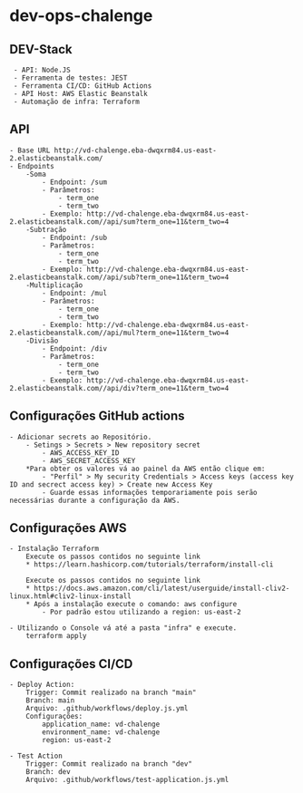 # dev-ops-chalenge

## DEV-Stack
     - API: Node.JS
     - Ferramenta de testes: JEST
     - Ferramenta CI/CD: GitHub Actions
     - API Host: AWS Elastic Beanstalk
     - Automação de infra: Terraform
    
## API 
    - Base URL http://vd-chalenge.eba-dwqxrm84.us-east-2.elasticbeanstalk.com/
    - Endpoints
        -Soma
            - Endpoint: /sum
            - Parâmetros:
                - term_one
                - term_two
            - Exemplo: http://vd-chalenge.eba-dwqxrm84.us-east-2.elasticbeanstalk.com//api/sum?term_one=11&term_two=4
        -Subtração
            - Endpoint: /sub
            - Parâmetros:
                - term_one
                - term_two
            - Exemplo: http://vd-chalenge.eba-dwqxrm84.us-east-2.elasticbeanstalk.com//api/sub?term_one=11&term_two=4
        -Multiplicação
            - Endpoint: /mul
            - Parâmetros:
                - term_one
                - term_two
            - Exemplo: http://vd-chalenge.eba-dwqxrm84.us-east-2.elasticbeanstalk.com//api/mul?term_one=11&term_two=4
        -Divisão
            - Endpoint: /div
            - Parâmetros:
                - term_one
                - term_two
            - Exemplo: http://vd-chalenge.eba-dwqxrm84.us-east-2.elasticbeanstalk.com//api/div?term_one=11&term_two=4

## Configurações GitHub actions
    - Adicionar secrets ao Repositório.
        - Setings > Secrets > New repository secret
            - AWS_ACCESS_KEY_ID
            - AWS_SECRET_ACCESS_KEY
        *Para obter os valores vá ao painel da AWS então clique em:
            - "Perfil" > My security Credentials > Access keys (access key ID and secrect access key) > Create new Access Key
            - Guarde essas informações temporariamente pois serão necessárias durante a configuração da AWS.

## Configurações AWS
    - Instalação Terraform
        Execute os passos contidos no seguinte link
        * https://learn.hashicorp.com/tutorials/terraform/install-cli

        Execute os passos contidos no seguinte link
        * https://docs.aws.amazon.com/cli/latest/userguide/install-cliv2-linux.html#cliv2-linux-install
        * Após a instalação execute o comando: aws configure
            - Por padrão estou utilizando a region: us-east-2

    - Utilizando o Console vá até a pasta "infra" e execute.
        terraform apply
            
## Configurações CI/CD
    - Deploy Action:
        Trigger: Commit realizado na branch "main"
        Branch: main
        Arquivo: .github/workflows/deploy.js.yml  
        Configurações:
            application_name: vd-chalenge
            environment_name: vd-chalenge
            region: us-east-2
        
    - Test Action
        Trigger: Commit realizado na branch "dev"
        Branch: dev
        Arquivo: .github/workflows/test-application.js.yml  